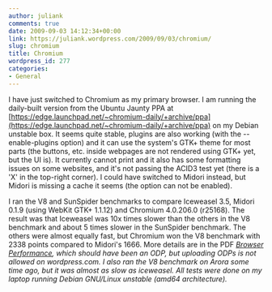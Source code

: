 ```yaml
---
author: juliank
comments: true
date: 2009-09-03 14:12:34+00:00
link: https://juliank.wordpress.com/2009/09/03/chromium/
slug: chromium
title: Chromium
wordpress_id: 277
categories:
- General
---
```


I have just switched to Chromium as my primary browser. I am running the daily-built version from the Ubuntu Jaunty PPA at [https://edge.launchpad.net/~chromium-daily/+archive/ppa](https://edge.launchpad.net/~chromium-daily/+archive/ppa) on my Debian unstable box. It seems quite stable, plugins are also working (with the --enable-plugins option) and it can use the system's GTK+ theme for most parts (the buttons, etc. inside webpages are not rendered using GTK+ yet, but the UI is). It currently cannot print and it also has some formatting issues on some websites, and it's not passing the ACID3 test yet (there is a 'X' in the top-right corner). I could have switched to Midori instead, but Midori is missing a cache it seems (the option can not be enabled).

I ran the V8 and SunSpider benchmarks to compare Iceweasel 3.5, Midori 0.1.9 (using WebKit GTK+ 1.1.12) and Chromium 4.0.206.0 (r25168). The result was that Iceweasel was 10x times slower than the others in the V8 benchmark and about 5 times slower in the SunSpider benchmark. The others were almost equally fast, but Chromium won the V8 benchmark with 2338 points compared to Midori's 1666. More details are in the PDF _[Browser Performance](http://juliank.files.wordpress.com/2009/09/browser-performance.pdf), which should have been an ODP, but uploading ODPs is not allowed on wordpress.com. I also ran the V8 benchmark on Arora some time ago, but it was almost as slow as iceweasel. All tests were done on my laptop running Debian GNU/Linux unstable (amd64 architecture)._
